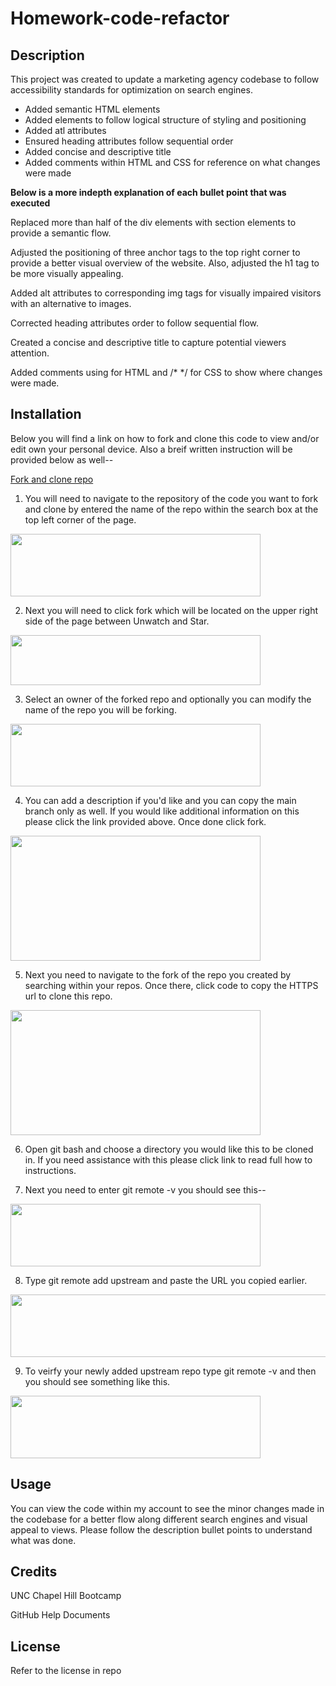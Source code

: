 # Homework-code-refactor

## Description

This project was created to update a marketing agency codebase to follow accessibility standards for optimization on search engines. 

* Added semantic HTML elements
* Added elements to follow logical structure of styling and positioning
* Added atl attributes 
* Ensured heading attributes follow sequential order
* Added concise and descriptive title
* Added comments within HTML and CSS for reference on what changes were made

**Below is a more indepth explanation of each bullet point that was executed**

  Replaced more than half of the div elements with section elements to provide a semantic flow. 

  Adjusted the positioning of three anchor tags to the top right corner to provide a better visual overview of the website. Also, adjusted the h1 tag to be more visually appealing. 

  Added alt attributes to corresponding img tags for visually impaired visitors with an alternative to images.
 
  Corrected heading attributes order to follow sequential flow.

  Created a concise and descriptive title to capture potential viewers attention. 
  
  Added comments using <!----> for HTML and /* */ for CSS to show where changes were made. 

## Installation

Below you will find a link on how to fork and clone this code to view and/or edit own your personal device. Also a breif written instruction will be provided below as well--

[Fork and clone repo](https://docs.github.com/en/get-started/quickstart/fork-a-repo?tool=webui)

1. You will need to navigate to the repository of the code you want to fork and clone by entered the name of the repo within the search box at the top left corner of the page. 
<img src="https://user-images.githubusercontent.com/127566404/226214687-1fedd6f0-e981-429b-891b-5a0540058d40.png" width="400" height="100">

2. Next you will need to click fork which will be located on the upper right side of the page between Unwatch and Star.
<img src="https://user-images.githubusercontent.com/127566404/226214787-33b23083-f6f0-4bdd-bd94-3fd92de8179a.png" width="400" height="80">

3. Select an owner of the forked repo and optionally you can modify the name of the repo you will be forking. 
<img src="https://user-images.githubusercontent.com/127566404/226215042-87655395-738a-4597-82ae-de354f78f37e.png" width="400" height="100">

4. You can add a description if you'd like and you can copy the main branch only as well. If you would like additional information on this please click the link provided above. Once done click fork.
<img src="https://user-images.githubusercontent.com/127566404/226215237-f75d52ae-8371-40e2-84f3-97619df88fdb.png" width="400" height="200">

5. Next you need to navigate to the fork of the repo you created by searching within your repos. Once there, click code to copy the HTTPS url to clone this repo. 
<img src="https://user-images.githubusercontent.com/127566404/226215370-3798d56c-0003-4999-aa4f-3491a3558616.png" width="400" height="200">

6. Open git bash and choose a directory you would like this to be cloned in. If you need assistance with this please click link to read full how to instructions. 

7. Next you need to enter git remote -v you should see this--
<img src="https://user-images.githubusercontent.com/127566404/226215820-d6154f98-e88c-4eb1-98df-b522517c2117.png" width="400" height="100">

8. Type git remote add upstream and paste the URL you copied earlier.
<img src="https://user-images.githubusercontent.com/127566404/226215895-31aecb3d-4123-447a-a198-2ad52bb39e7f.png" width="600" height="100">

9. To veirfy your newly added upstream repo type git remote -v and then you should see something like this. 
<img src="https://user-images.githubusercontent.com/127566404/226215963-c9f18ba3-53b9-4cf4-b3a0-a0475b174f36.png" width="400" height="100">
 
## Usage

You can view the code within my account to see the minor changes made in the codebase for a better flow along different search engines and visual appeal to views. Please follow the description bullet points to understand what was done. 

## Credits

UNC Chapel Hill Bootcamp

GitHub Help Documents

## License 

Refer to the license in repo
